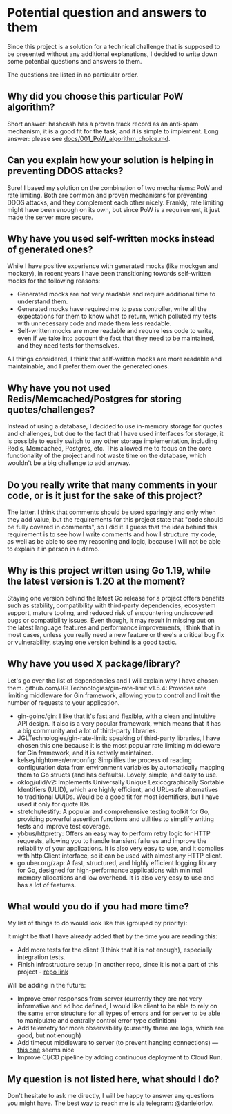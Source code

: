 # Potential question and answers to them

Since this project is a solution for a technical challenge that is supposed to be presented without any additional
explanations, I decided to write down some potential questions and answers to them.

The questions are listed in no particular order.

## Why did you choose this particular PoW algorithm?

Short answer: hashcash has a proven track record as an anti-spam mechanism, it is a good fit for the task, and it is
simple to implement.
Long answer: please see [docs/001_PoW_algorithm_choice.md](001_PoW_algorithm_choice.md).

## Can you explain how your solution is helping in preventing DDOS attacks?

Sure!
I based my solution on the combination of two mechanisms: PoW and rate limiting.
Both are common and proven mechanisms for preventing DDOS attacks, and they complement each other nicely.
Frankly, rate limiting might have been enough on its own, but since PoW is a requirement, it just made the server more
secure.

## Why have you used self-written mocks instead of generated ones?

While I have positive experience with generated mocks (like mockgen and mockery),
in recent years I have been transitioning towards self-written mocks for the following reasons:

- Generated mocks are not very readable and require additional time to understand them.
- Generated mocks have required me to pass controller, write all the expectations for them to know what to return,
  which polluted my tests with unnecessary code and made them less readable.
- Self-written mocks are more readable and require less code to write, even if we take into account the fact that
  they need to be maintained, and they need tests for themselves.

All things considered, I think that self-written mocks are more readable and maintainable, and I prefer them over the
generated ones.

## Why have you not used Redis/Memcached/Postgres for storing quotes/challenges?

Instead of using a database, I decided to use in-memory storage for quotes and challenges, but due to the fact that I
have used interfaces for storage, it is possible to easily switch to any other storage implementation, including Redis,
Memcached, Postgres, etc. This allowed me to focus on the core functionality of the project and not waste time on the
database, which wouldn't be a big challenge to add anyway.

## Do you really write that many comments in your code, or is it just for the sake of this project?

The latter.
I think that comments should be used sparingly and only when they add value,
but the requirements for this project state that "code should be fully covered in comments", so I did it.
I guess that the idea behind this requirement is to see how I write comments and how I structure my code,
as well as be able to see my reasoning and logic, because I will not be able to explain it in person in a demo.

## Why is this project written using Go 1.19, while the latest version is 1.20 at the moment?

Staying one version behind the latest Go release for a project offers benefits such as stability, compatibility with
third-party dependencies, ecosystem support, mature tooling, and reduced risk of encountering undiscovered bugs or
compatibility issues.
Even though, it may result in missing out on the latest language features and performance improvements,
I think that in most cases,
unless you really need a new feature or there's a critical bug fix or vulnerability,
staying one version behind is a good tactic.

## Why have you used X package/library?

Let's go over the list of dependencies and I will explain why I have chosen them.
github.com/JGLTechnologies/gin-rate-limit v1.5.4: Provides rate limiting middleware for Gin framework, allowing you to
control and limit the number of requests to your application.

- gin-goinc/gin: I like that it's fast and flexible, with a clean and intuitive API design.
  It also is a very popular framework, which means that it has a big community and a lot of third-party libraries.
- JGLTechnologies/gin-rate-limit: speaking of third-party libraries, I have chosen this one because it is the most
  popular
  rate limiting middleware for Gin framework, and it is actively maintained.
- kelseyhightower/envconfig:
  Simplifies the process
  of reading configuration data from environment variables by automatically mapping them to Go structs (and has
  defaults).
  Lovely, simple, and easy to use.
- oklog/ulid/v2: Implements Universally Unique Lexicographically Sortable Identifiers (ULID),
  which are highly efficient, and URL-safe alternatives to traditional UUIDs.
  Would be a good fit for most identifiers, but I have used it only for quote IDs.
- stretchr/testify: A popular and comprehensive testing toolkit for Go, providing powerful assertion functions and
  utilities to simplify writing tests and improve test coverage.
- ybbus/httpretry: Offers an easy way to perform retry logic for HTTP requests,
  allowing you to handle transient failures and improve the reliability of your applications.
  It is also very easy to use, and it complies with http.Client interface, so it can be used with almost any HTTP
  client.
- go.uber.org/zap: A fast, structured, and highly efficient logging library for Go, designed for high-performance
  applications with minimal memory allocations and low overhead. It is also very easy to use and has a lot of features.

## What would you do if you had more time?

My list of things to do would look like this (grouped by priority):

It might be that I have already added that by the time you are reading this:

+ Add more tests for the client (I think that it is not enough), especially integration tests.
+ Finish infrastructure setup (in another repo, since it is not a part of this
  project - [repo link](https://github.com/daniel-orlov/quotes-infra)

Will be adding in the future:

+ Improve error responses from server (currently they are not very informative and ad hoc defined, I would like client
  to be able to rely on the same error structure for all types of errors and for server to be able to manipulate and
  centrally control error type definition)
+ Add telemetry for more observability (currently there are logs, which are good, but not enough)
+ Add timeout middleware to server (to prevent hanging connections) — [this one](https://github.com/gin-contrib/timeout)
  seems nice
+ Improve CI/CD pipeline by adding continuous deployment to Cloud Run.

## My question is not listed here, what should I do?

Don't hesitate to ask me directly, I will be happy to answer any questions you might have.
The best way to reach me is via telegram: @danielorlov.
